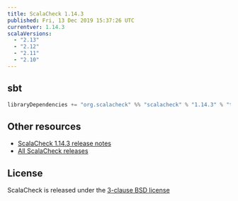 ```yaml
---
title: ScalaCheck 1.14.3
published: Fri, 13 Dec 2019 15:37:26 UTC
currentver: 1.14.3
scalaVersions:
  - "2.13"
  - "2.12"
  - "2.11"
  - "2.10"
---
```

## sbt

```scala
libraryDependencies += "org.scalacheck" %% "scalacheck" % "1.14.3" % "test"
```

## Other resources

- [ScalaCheck 1.14.3 release notes](https://github.com/typelevel/scalacheck/tree/1.14.3/RELEASE.markdown)
- [All ScalaCheck releases](../releases.html)


## License

ScalaCheck is released under the [3-clause BSD license](https://github.com/typelevel/scalacheck/tree/1.14.3/LICENSE)
